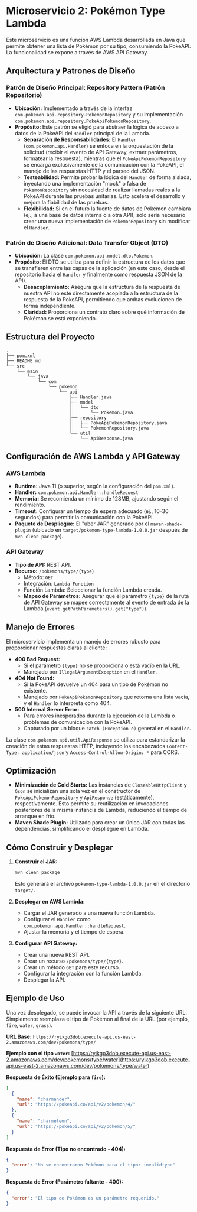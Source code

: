 # Microservicio 2: Pokémon Type Lambda

Este microservicio es una función AWS Lambda desarrollada en Java que permite obtener una lista de Pokémon por su tipo, consumiendo la PokeAPI. La funcionalidad se expone a través de AWS API Gateway.

## Arquitectura y Patrones de Diseño

### Patrón de Diseño Principal: Repository Pattern (Patrón Repositorio)

*   **Ubicación:** Implementado a través de la interfaz `com.pokemon.api.repository.PokemonRepository` y su implementación `com.pokemon.api.repository.PokeApiPokemonRepository`.
*   **Propósito:** Este patrón se eligió para abstraer la lógica de acceso a datos de la PokeAPI del `Handler` principal de la Lambda.
    *   **Separación de Responsabilidades:** El `Handler` (`com.pokemon.api.Handler`) se enfoca en la orquestación de la solicitud (recibir el evento de API Gateway, extraer parámetros, formatear la respuesta), mientras que el `PokeApiPokemonRepository` se encarga exclusivamente de la comunicación con la PokeAPI, el manejo de las respuestas HTTP y el parseo del JSON.
    *   **Testeabilidad:** Permite probar la lógica del `Handler` de forma aislada, inyectando una implementación "mock" o falsa de `PokemonRepository` sin necesidad de realizar llamadas reales a la PokeAPI durante las pruebas unitarias. Esto acelera el desarrollo y mejora la fiabilidad de las pruebas.
    *   **Flexibilidad:** Si en el futuro la fuente de datos de Pokémon cambiara (ej., a una base de datos interna o a otra API), solo sería necesario crear una nueva implementación de `PokemonRepository` sin modificar el `Handler`.

### Patrón de Diseño Adicional: Data Transfer Object (DTO)

*   **Ubicación:** La clase `com.pokemon.api.model.dto.Pokemon`.
*   **Propósito:** El DTO se utiliza para definir la estructura de los datos que se transfieren entre las capas de la aplicación (en este caso, desde el repositorio hacia el `Handler` y finalmente como respuesta JSON de la API).
    *   **Desacoplamiento:** Asegura que la estructura de la respuesta de nuestra API no esté directamente acoplada a la estructura de la respuesta de la PokeAPI, permitiendo que ambas evolucionen de forma independiente.
    *   **Claridad:** Proporciona un contrato claro sobre qué información de Pokémon se está exponiendo.

## Estructura del Proyecto

```
.
├── pom.xml
├── README.md
└── src
    └── main
        └── java
            └── com
                └── pokemon
                    └── api
                        ├── Handler.java
                        ├── model
                        │   └── dto
                        │       └── Pokemon.java
                        ├── repository
                        │   ├── PokeApiPokemonRepository.java
                        │   └── PokemonRepository.java
                        └── util
                            └── ApiResponse.java
```

## Configuración de AWS Lambda y API Gateway

### AWS Lambda

*   **Runtime:** Java 11 (o superior, según la configuración del `pom.xml`).
*   **Handler:** `com.pokemon.api.Handler::handleRequest`
*   **Memoria:** Se recomienda un mínimo de 128MB, ajustando según el rendimiento.
*   **Timeout:** Configurar un tiempo de espera adecuado (ej., 10-30 segundos) para permitir la comunicación con la PokeAPI.
*   **Paquete de Despliegue:** El "uber JAR" generado por el `maven-shade-plugin` (ubicado en `target/pokemon-type-lambda-1.0.0.jar` después de `mvn clean package`).

### API Gateway

*   **Tipo de API:** REST API.
*   **Recurso:** `/pokemons/type/{type}`
    *   Método: `GET`
    *   Integración: `Lambda Function`
    *   Función Lambda: Seleccionar la función Lambda creada.
    *   **Mapeo de Parámetros:** Asegurar que el parámetro `{type}` de la ruta de API Gateway se mapee correctamente al evento de entrada de la Lambda (`event.getPathParameters().get("type")`).

## Manejo de Errores

El microservicio implementa un manejo de errores robusto para proporcionar respuestas claras al cliente:

*   **400 Bad Request:**
    *   Si el parámetro `{type}` no se proporciona o está vacío en la URL.
    *   Manejado por `IllegalArgumentException` en el `Handler`.
*   **404 Not Found:**
    *   Si la PokeAPI devuelve un 404 para un tipo de Pokémon no existente.
    *   Manejado por `PokeApiPokemonRepository` que retorna una lista vacía, y el `Handler` lo interpreta como 404.
*   **500 Internal Server Error:**
    *   Para errores inesperados durante la ejecución de la Lambda o problemas de comunicación con la PokeAPI.
    *   Capturado por un bloque `catch (Exception e)` general en el `Handler`.

La clase `com.pokemon.api.util.ApiResponse` se utiliza para estandarizar la creación de estas respuestas HTTP, incluyendo los encabezados `Content-Type: application/json` y `Access-Control-Allow-Origin: *` para CORS.

## Optimización

*   **Minimización de Cold Starts:** Las instancias de `CloseableHttpClient` y `Gson` se inicializan una sola vez en el constructor de `PokeApiPokemonRepository` y `ApiResponse` (estáticamente), respectivamente. Esto permite su reutilización en invocaciones posteriores de la misma instancia de Lambda, reduciendo el tiempo de arranque en frío.
*   **Maven Shade Plugin:** Utilizado para crear un único JAR con todas las dependencias, simplificando el despliegue en Lambda.

## Cómo Construir y Desplegar

1.  **Construir el JAR:**
    ```bash
    mvn clean package
    ```
    Esto generará el archivo `pokemon-type-lambda-1.0.0.jar` en el directorio `target/`.

2.  **Desplegar en AWS Lambda:**
    *   Cargar el JAR generado a una nueva función Lambda.
    *   Configurar el `Handler` como `com.pokemon.api.Handler::handleRequest`.
    *   Ajustar la memoria y el tiempo de espera.

3.  **Configurar API Gateway:**
    *   Crear una nueva REST API.
    *   Crear un recurso `/pokemons/type/{type}`.
    *   Crear un método `GET` para este recurso.
    *   Configurar la integración con la función Lambda.
    *   Desplegar la API.

## Ejemplo de Uso

Una vez desplegado, se puede invocar la API a través de la siguiente URL. Simplemente reemplaza el tipo de Pokémon al final de la URL (por ejemplo, `fire`, `water`, `grass`).

**URL Base:** `https://ryikgo3dob.execute-api.us-east-2.amazonaws.com/dev/pokemons/type/`

**Ejemplo con el tipo `water`:**
[https://ryikgo3dob.execute-api.us-east-2.amazonaws.com/dev/pokemons/type/water](https://ryikgo3dob.execute-api.us-east-2.amazonaws.com/dev/pokemons/type/water)

**Respuesta de Éxito (Ejemplo para `fire`):**

```json
[
  {
    "name": "charmander",
    "url": "https://pokeapi.co/api/v2/pokemon/4/"
  },
  {
    "name": "charmeleon",
    "url": "https://pokeapi.co/api/v2/pokemon/5/"
  }
]
```

**Respuesta de Error (Tipo no encontrado - 404):**

```json
{
  "error": "No se encontraron Pokémon para el tipo: invalidtype"
}
```

**Respuesta de Error (Parámetro faltante - 400):**

```json
{
  "error": "El tipo de Pokémon es un parámetro requerido."
}
```